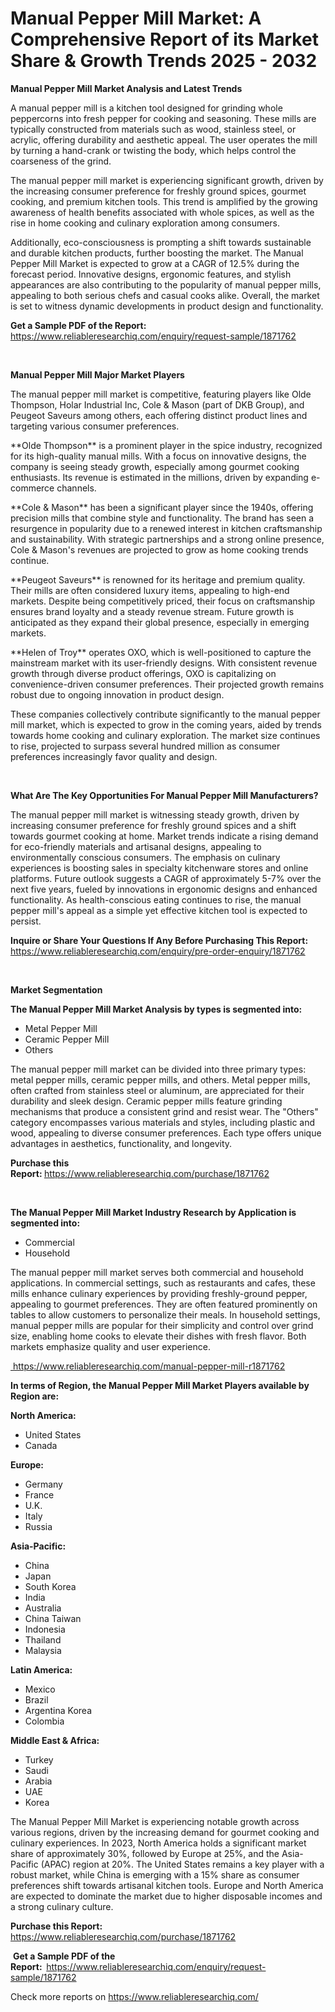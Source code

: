<p><h1>Manual Pepper Mill Market: A Comprehensive Report of its Market Share & Growth Trends 2025 - 2032</h1></p><p><strong>Manual Pepper Mill Market Analysis and Latest Trends</strong></p>
<p><p>A manual pepper mill is a kitchen tool designed for grinding whole peppercorns into fresh pepper for cooking and seasoning. These mills are typically constructed from materials such as wood, stainless steel, or acrylic, offering durability and aesthetic appeal. The user operates the mill by turning a hand-crank or twisting the body, which helps control the coarseness of the grind.</p><p>The manual pepper mill market is experiencing significant growth, driven by the increasing consumer preference for freshly ground spices, gourmet cooking, and premium kitchen tools. This trend is amplified by the growing awareness of health benefits associated with whole spices, as well as the rise in home cooking and culinary exploration among consumers.</p><p>Additionally, eco-consciousness is prompting a shift towards sustainable and durable kitchen products, further boosting the market. The Manual Pepper Mill Market is expected to grow at a CAGR of 12.5% during the forecast period. Innovative designs, ergonomic features, and stylish appearances are also contributing to the popularity of manual pepper mills, appealing to both serious chefs and casual cooks alike. Overall, the market is set to witness dynamic developments in product design and functionality.</p></p>
<p><strong>Get a Sample PDF of the Report:&nbsp;</strong> <a href="https://www.reliableresearchiq.com/enquiry/request-sample/1871762?utm_campaign=2927&utm_medium=2&utm_source=Github&utm_content=ia&utm_term=04042025&utm_id=manual-pepper-mill">https://www.reliableresearchiq.com/enquiry/request-sample/1871762</a></p>
<p>&nbsp;</p>
<p><strong>Manual Pepper Mill Major Market Players</strong></p>
<p><p>The manual pepper mill market is competitive, featuring players like Olde Thompson, Holar Industrial Inc, Cole & Mason (part of DKB Group), and Peugeot Saveurs among others, each offering distinct product lines and targeting various consumer preferences.</p><p>**Olde Thompson** is a prominent player in the spice industry, recognized for its high-quality manual mills. With a focus on innovative designs, the company is seeing steady growth, especially among gourmet cooking enthusiasts. Its revenue is estimated in the millions, driven by expanding e-commerce channels.</p><p>**Cole & Mason** has been a significant player since the 1940s, offering precision mills that combine style and functionality. The brand has seen a resurgence in popularity due to a renewed interest in kitchen craftsmanship and sustainability. With strategic partnerships and a strong online presence, Cole & Mason's revenues are projected to grow as home cooking trends continue.</p><p>**Peugeot Saveurs** is renowned for its heritage and premium quality. Their mills are often considered luxury items, appealing to high-end markets. Despite being competitively priced, their focus on craftsmanship ensures brand loyalty and a steady revenue stream. Future growth is anticipated as they expand their global presence, especially in emerging markets.</p><p>**Helen of Troy** operates OXO, which is well-positioned to capture the mainstream market with its user-friendly designs. With consistent revenue growth through diverse product offerings, OXO is capitalizing on convenience-driven consumer preferences. Their projected growth remains robust due to ongoing innovation in product design.</p><p>These companies collectively contribute significantly to the manual pepper mill market, which is expected to grow in the coming years, aided by trends towards home cooking and culinary exploration. The market size continues to rise, projected to surpass several hundred million as consumer preferences increasingly favor quality and design.</p></p>
<p>&nbsp;</p>
<p><strong>What Are The Key Opportunities For Manual Pepper Mill Manufacturers?</strong></p>
<p><p>The manual pepper mill market is witnessing steady growth, driven by increasing consumer preference for freshly ground spices and a shift towards gourmet cooking at home. Market trends indicate a rising demand for eco-friendly materials and artisanal designs, appealing to environmentally conscious consumers. The emphasis on culinary experiences is boosting sales in specialty kitchenware stores and online platforms. Future outlook suggests a CAGR of approximately 5-7% over the next five years, fueled by innovations in ergonomic designs and enhanced functionality. As health-conscious eating continues to rise, the manual pepper mill's appeal as a simple yet effective kitchen tool is expected to persist.</p></p>
<p><strong>Inquire or Share Your Questions If Any Before Purchasing This Report:</strong> <a href="https://www.reliableresearchiq.com/enquiry/pre-order-enquiry/1871762?utm_campaign=2927&utm_medium=2&utm_source=Github&utm_content=ia&utm_term=04042025&utm_id=manual-pepper-mill">https://www.reliableresearchiq.com/enquiry/pre-order-enquiry/1871762</a></p>
<p>&nbsp;</p>
<p><strong>Market Segmentation</strong></p>
<p><strong>The Manual Pepper Mill Market Analysis by types is segmented into:</strong></p>
<p><ul><li>Metal Pepper Mill</li><li>Ceramic Pepper Mill</li><li>Others</li></ul></p>
<p><p>The manual pepper mill market can be divided into three primary types: metal pepper mills, ceramic pepper mills, and others. Metal pepper mills, often crafted from stainless steel or aluminum, are appreciated for their durability and sleek design. Ceramic pepper mills feature grinding mechanisms that produce a consistent grind and resist wear. The "Others" category encompasses various materials and styles, including plastic and wood, appealing to diverse consumer preferences. Each type offers unique advantages in aesthetics, functionality, and longevity.</p></p>
<p><strong>Purchase this Report:&nbsp;</strong><a href="https://www.reliableresearchiq.com/purchase/1871762?utm_campaign=2927&utm_medium=2&utm_source=Github&utm_content=ia&utm_term=04042025&utm_id=manual-pepper-mill">https://www.reliableresearchiq.com/purchase/1871762</a></p>
<p>&nbsp;</p>
<p><strong>The Manual Pepper Mill Market Industry Research by Application is segmented into:</strong></p>
<p><ul><li>Commercial</li><li>Household</li></ul></p>
<p><p>The manual pepper mill market serves both commercial and household applications. In commercial settings, such as restaurants and cafes, these mills enhance culinary experiences by providing freshly-ground pepper, appealing to gourmet preferences. They are often featured prominently on tables to allow customers to personalize their meals. In household settings, manual pepper mills are popular for their simplicity and control over grind size, enabling home cooks to elevate their dishes with fresh flavor. Both markets emphasize quality and user experience.</p></p>
<p><a href="https://www.reliableresearchiq.com/manual-pepper-mill-r1871762?utm_campaign=2927&utm_medium=2&utm_source=Github&utm_content=ia&utm_term=04042025&utm_id=manual-pepper-mill">&nbsp;https://www.reliableresearchiq.com/manual-pepper-mill-r1871762</a></p>
<p><strong>In terms of Region, the Manual Pepper Mill Market Players available by Region are:</strong></p>
<p>
    <p> <strong> North America: </strong>
        <ul>
            <li>United States</li>
            <li>Canada</li>
        </ul>
        </p> 
    <p> <strong> Europe: </strong>
        <ul>
            <li>Germany</li>
            <li>France</li>
            <li>U.K.</li>
            <li>Italy</li>
            <li>Russia</li>
        </ul>
        </p> 
    <p> <strong> Asia-Pacific: </strong>
        <ul>
            <li>China</li>
            <li>Japan</li>
            <li>South Korea</li>
            <li>India</li>
            <li>Australia</li>
            <li>China Taiwan</li>
            <li>Indonesia</li>
            <li>Thailand</li>
            <li>Malaysia</li>
        </ul>
        </p> 
    <p> <strong> Latin America: </strong>
        <ul>
            <li>Mexico</li>
            <li>Brazil</li>
            <li>Argentina Korea</li>
            <li>Colombia</li>
        </ul>
        </p> 
    <p> <strong> Middle East & Africa: </strong>
        <ul>
            <li>Turkey</li>
            <li>Saudi</li>
            <li>Arabia</li>
            <li>UAE</li>
            <li>Korea</li>
        </ul>
    </p>
    </p>
<p><p>The Manual Pepper Mill Market is experiencing notable growth across various regions, driven by the increasing demand for gourmet cooking and culinary experiences. In 2023, North America holds a significant market share of approximately 30%, followed by Europe at 25%, and the Asia-Pacific (APAC) region at 20%. The United States remains a key player with a robust market, while China is emerging with a 15% share as consumer preferences shift towards artisanal kitchen tools. Europe and North America are expected to dominate the market due to higher disposable incomes and a strong culinary culture.</p></p>
<p><strong>Purchase this Report: </strong><a href="https://www.reliableresearchiq.com/purchase/1871762?utm_campaign=2927&utm_medium=2&utm_source=Github&utm_content=ia&utm_term=04042025&utm_id=manual-pepper-mill">https://www.reliableresearchiq.com/purchase/1871762</a></p>
<p>&nbsp;<strong>Get a Sample PDF of the Report:&nbsp;&nbsp;</strong><a href="https://www.reliableresearchiq.com/enquiry/request-sample/1871762?utm_campaign=2927&utm_medium=2&utm_source=Github&utm_content=ia&utm_term=04042025&utm_id=manual-pepper-mill">https://www.reliableresearchiq.com/enquiry/request-sample/1871762</a></p>
<p><strong></strong></p>
<p>Check more reports on <a href="https://www.reliableresearchiq.com/?utm_campaign=2927&utm_medium=2&utm_source=Github&utm_content=ia&utm_term=04042025&utm_id=manual-pepper-mill">https://www.reliableresearchiq.com/</a></p>